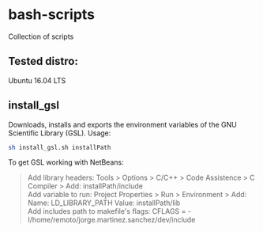 # bash-scripts
Collection of scripts

## Tested distro:
Ubuntu 16.04 LTS

## install_gsl
Downloads, installs and exports the environment variables of the GNU Scientific Library (GSL). Usage: <br/>
```bash
sh install_gsl.sh installPath
```
To get GSL working with NetBeans: <br/>
> Add library headers: Tools > Options > C/C++ > Code Assistence > C Compiler > Add: installPath/include <br/>
> Add variable to run: Project Properties > Run > Environment > Add: Name: LD_LIBRARY_PATH	Value: installPath/lib <br/>
> Add includes path to makefile's flags: CFLAGS = -I/home/remoto/jorge.martinez.sanchez/dev/include <br/>
